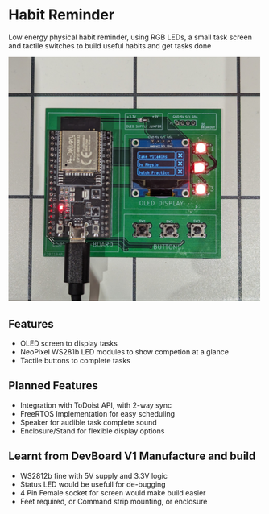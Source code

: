 # Habit Reminder
Low energy physical habit reminder, using RGB LEDs, a small task screen and tactile switches to build useful habits and get tasks done

<img src="/assets/images/Habit_tracker_devboardv1.jpg" width="500">

## Features
- OLED screen to display tasks
- NeoPixel WS281b LED modules to show competion at a glance
- Tactile buttons to complete tasks
## Planned Features
- Integration with ToDoist API, with 2-way sync
- FreeRTOS Implementation for easy scheduling
- Speaker for audible task complete sound
- Enclosure/Stand for flexible display options

## Learnt from DevBoard V1 Manufacture and build
- WS2812b fine with 5V supply and 3.3V logic
- Status LED would be usefull for de-bugging
- 4 Pin Female socket for screen would make build easier
- Feet required, or Command strip mounting, or enclosure

